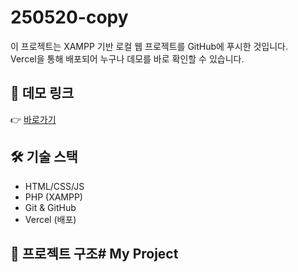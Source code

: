 # 250520-copy

이 프로젝트는 XAMPP 기반 로컬 웹 프로젝트를 GitHub에 푸시한 것입니다.  
Vercel을 통해 배포되어 누구나 데모를 바로 확인할 수 있습니다.

## 🔗 데모 링크  
👉 [바로가기](https://250520-copy.vercel.app)

## 🛠️ 기술 스택
- HTML/CSS/JS
- PHP (XAMPP)
- Git & GitHub
- Vercel (배포)

## 📁 프로젝트 구조# My Project
